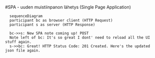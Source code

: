 #SPA - uuden muistiinpanon lähetys (Single Page Application)
```mermaid
  sequenceDiagram
  participant bc as browser client (HTTP Request)
  participant s as server (HTTP Response)  

  bc->>s: New SPA note coming up! POST
  Note left of bc: It's so great I dont' need to reload all the UI stuff again.
  s->>bc: Great! HTTP Status Code: 201 Created. Here's the updated json file again.

```
